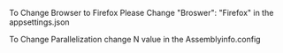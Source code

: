 To Change Browser to Firefox Please Change "Broswer": "Firefox" in the appsettings.json

To Change Parallelization change N value in the Assemblyinfo.config
